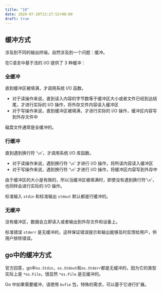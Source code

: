 ```yaml
---
title: "18"
date: 2020-07-20T13:27:52+08:00
draft: true
---
```


## 缓冲方式

涉及到不同的输出终端，自然涉及到一个问题：缓冲。

在C语言中基于流的 I/O 提供了 3 种缓冲：

### 全缓冲

直到缓冲区被填满，才调用系统 I/O 函数。

- 对于读操作来说，直到读入内容的字节数等于缓冲区大小或者文件已经到达结尾，才进行实际的 I/O 操作，将外存文件内容读入缓冲区
- 对于写操作来说，直到缓冲区被填满，才进行实际的 I/O 操作，缓冲区内容写到外存文件中

磁盘文件通常是全缓冲的。

### 行缓冲

直到遇到换行符 ‘`\n`’，才调用系统 I/O 库函数。

- 对于读操作来说，遇到换行符 ‘`\n`’ 才进行 I/O 操作，将所读内容读入缓冲区
- 对于写操作来说，遇到换行符 ‘`\n`’ 才进行 I/O 操作，将缓冲区内容写到外存中

由于缓冲区的大小是有限的，所以当缓冲区被填满时，即使没有遇到换行符‘`\n`’，也同样会进行实际的 I/O 操作。

标准输入 `stdin` 和标准输出 `stdout` 默认都是行缓冲的。

### 无缓冲

没有缓冲区，数据会立即读入或者输出到外存文件和设备上。

标准错误 `stderr` 是无缓冲的，这样保证错误提示和输出能够及时反馈给用户，供用户排除错误。

## go中的缓冲方式

官方回答，go中`os.Stdin`，`os.Stdout`和`os.Stderr`都是无缓冲的，因为它的类型实际上是 `*os.File`，很显然 `*os.File` 是无缓冲的。

Go 中如果需要缓冲，请使用 `bufio` 包，特殊的需求，可以基于它进行扩展。
